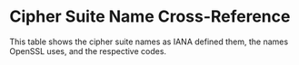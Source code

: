 Cipher Suite Name Cross-Reference
=================================

This table shows the cipher suite names as IANA defined them, the names
OpenSSL uses, and the respective codes.


